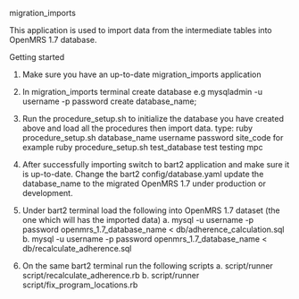 migration_imports

This application is used to import data from the intermediate tables into OpenMRS 1.7 database.

Getting started 

1. Make sure you have an up-to-date migration_imports application

2. In migration_imports terminal create database e.g mysqladmin -u username -p password create database_name; 

3. Run the procedure_setup.sh to initialize the database you have created above and load all the procedures then import data.
   type: ruby procedure_setup.sh database_name username password site_code
   for example ruby procedure_setup.sh test_database test testing mpc
   
4. After successfully importing switch to bart2 application and make sure it is up-to-date. Change the bart2 config/database.yaml
   update the database_name to the migrated OpenMRS 1.7 under production or development. 

5. Under bart2 terminal load the following into OpenMRS 1.7 dataset (the one which will has the imported data)
   a. mysql -u username -p password openmrs_1.7_database_name < db/adherence_calculation.sql
   b. mysql -u username -p password openmrs_1.7_database_name < db/recalculate_adherence.sql

6. On the same bart2 terminal run the following scripts
   a. script/runner script/recalculate_adherence.rb
   b. script/runner script/fix_program_locations.rb
   


